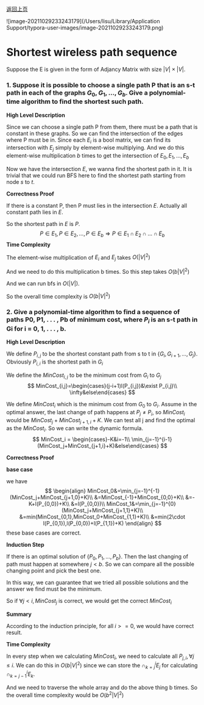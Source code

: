 [返回上页](..)

![image-20211029233243179](/Users/lisu/Library/Application Support/typora-user-images/image-20211029233243179.png)

# Shortest wireless path sequence

Suppose the E is given in the form of Adjancy Matrix with size $|V|\times|V|$.

### 1. Suppose it is possible to choose a single path P that is an s-t path in each of the graphs $G_0, G_1, . . . , G_b$. Give a polynomial-time algorithm to find the shortest such path.

**High Level Description**

Since we can choose a single path P from them, there must be a path that is constant in these graphs. So we can find the intersection of the edges where P must be in. Since each $E_i$ is a bool matrix, we can find its intersection with $E_j$ simply by element-wise multiplying. And we do this element-wise multiplication $b$ times to get the intersection of $E_0,E_1,...,E_b$

Now we have the intersection $E$, we wanna find the shortest path in it. It is trivial that we could run BFS here to find the shortest path starting from node $s$ to $t$.

**Correctness Proof**

If there is a constant P, then P must lies in the intersection $E$. Actually all constant path lies in $E$.

So the shortest path in $E$ is $P$.
$$
P\in E_1,P\in E_2,...,P\in E_b\Rightarrow P\in E_1\cap E_2\cap...\cap E_b
$$
**Time Complexity**

The element-wise multiplication of $E_i$ and $E_j$ takes $O(|V|^2)$ 

And we need to do this multiplication b times. So this step takes $O(b|V|^2)$

And we can run bfs in $O(|V|)$.

So the overall time complexity is $O(b|V|^2)$

### 2. Give a polynomial-time algorithm to find a sequence of paths P0, P1, . . . , Pb of minimum cost, where $P_i$ is an s-t path in Gi for i = 0, 1, . . . , b.

**High Level Description**

We define $P_{i,j}$ to be the shortest constant path from s to t in $\{G_i,G_{i+1},...,G_j\}$. Obviously $P_{i,i}$ is the shortest path in $G_i$

We define the $MinCost_{i,j}$ to be the minimum cost from $G_i$ to $G_j$
$$
MinCost_{i,j}=\begin{cases}(j-i+1)l(P_{i,j})&\exist P_{i,j}\\ \infty&else\end{cases}
$$


We define $MinCost_i$ which is the minimum cost from $G_0$ to $G_i$. Assume in the optimal answer, the last change of path happens at $P_j\ne P_i$, so $MinCost_i$ would be $MinCost_j+MinCost_{j+1,i}+K$. We can test all j and find the optimal as the $MinCost_i$. So we can write the dynamic formula.
$$
MinCost_i = \begin{cases}-K&i=-1\\ \min_{j=-1}^{i-1} (MinCost_j+MinCost_{j+1,i}+K)&else\end{cases}
$$

**Correctness Proof**

**base case**

we have
$$
\begin{align}
MinCost_0&=\min_{j=-1}^{-1} (MinCost_j+MinCost_{j+1,0}+K)\\
&=MinCost_{-1}+MinCost_{0,0}+K\\
&=-K+l(P_{0,0})+K\\
&=l(P_{0,0})\\
MinCost_1&=\min_{j=-1}^{0} (MinCost_j+MinCost_{j+1,1}+K)\\
&=min(MinCost_{0,1},MinCost_0+MinCost_{1,1}+K)\\
&=min(2\cdot l(P_{0,1}),l(P_{0,0})+l(P_{1,1})+K)
\end{align}
$$
these base cases are correct.

**Induction Step**

If there is an optimal solution of $\{P_0,P_1,...,P_b\}$. Then the last changing of path must happen at somewhere $j<b$. So we can compare all the possible changing point and pick the best one.

In this way, we can guarantee that we tried all possible solutions and the answer we find must be the minimum.

So if $\forall j<i,MinCost_j$ is correct, we would get the correct $MinCost_i$

**Summary**

According to the induction principle, for all $i>=0$, we would have correct result.



**Time Complexity**

In every step when we calculating $MinCost_{i}$, we need to calculate all $P_{j,i},\forall j\le i$. We can do this in $O(b|V|^2)$ since we can store the $\cap_{k=j}^i E_j$ for calculating $\cap_{k=j-1}^iE_k$.

And we need to traverse the whole array and do the above thing b times. So the overall time complexity would be $O(b^2|V|^2)$

